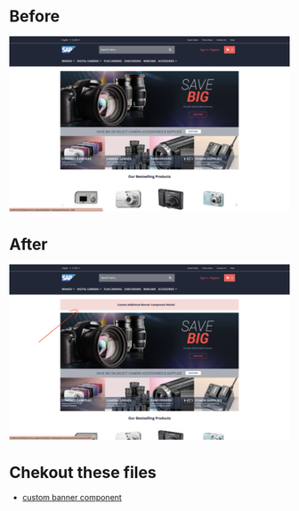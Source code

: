 # Before
<img src="screenshots/before.png" alt="before" width="600"/>

# After
<img src="screenshots/after.png" alt="after" width="600"/>

# Chekout these files
- [custom banner component](src/app/custom/custom-banner)
